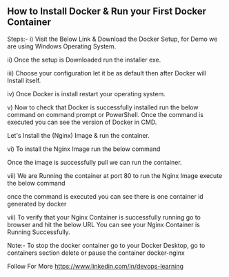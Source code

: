 ## How to Install Docker & Run your First Docker Container

Steps:-
i) Visit the Below Link & Download the Docker Setup, for Demo we are using Windows Operating System.

ii) Once the setup is Downloaded run the installer exe.

iii) Choose your configuration let it be as default then after Docker will Install itself.

iv) Once Docker is install restart your operating system.

v) Now to check that Docker is successfully installed run the below command on command prompt or PowerShell. Once the command is executed
you can see the version of Docker in CMD.

Let's Install the (Nginx) Image & run the container.


vi) To install the Nginx Image run the below command




Once the image is successfully pull we can run the container.


vii) We are Running the container at port 80 to run the Nginx Image 
execute the below command
                                                                

once the command is executed you can see there is one container id 
generated by docker



vii) To verify that your Nginx Container is successfully running go to 
browser and hit the below URL
You can see your Nginx Container is Running Successfully.

Note:- To stop the docker container go to your Docker Desktop,
go to containers section delete or pause the container docker-nginx

Follow For More
https://www.linkedin.com/in/devops-learning
